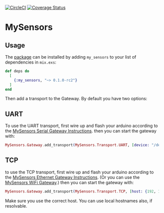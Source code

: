 [![CircleCI](https://circleci.com/gh/ConnorRigby/my_sensors.svg?style=svg)](https://circleci.com/gh/ConnorRigby/my_sensors)
[![Coverage Status](https://coveralls.io/repos/github/ConnorRigby/my_sensors/badge.svg?branch=master)](https://coveralls.io/github/ConnorRigby/my_sensors?branch=master)

# MySensors

## Usage

The [package](https://hex.pm/packages/my_sensors) can be installed by adding `my_sensors` to your list of dependencies in `mix.exs`:

```elixir
def deps do
  [
    {:my_sensors, "~> 0.1.0-rc2"}
  ]
end
```

Then add a transport to the Gateway. By default you have two options:
## UART
To use the UART transport, first wire up and flash your arduino according to the
[MySensors Serial Gateway Instructions](https://www.mysensors.org/build/serial_gateway).
then you can start the gateway with:
```elixir
MySensors.Gateway.add_transport(MySensors.Transport.UART, [device: "/dev/devicePath"])
```

## TCP
to use the TCP transport, first wire up and flash your arduino according to the
[MySensors Ethernet Gateway Instructions](https://www.mysensors.org/build/ethernet_gateway).
(Or you can use the [MySensors WiFi Gateway](https://www.mysensors.org/build/esp8266_gateway).)
then you can start the gateway with:
```elixir
MySensors.Gateway.add_transport(MySensors.Transport.TCP, [host: {192, 168, 1, 40}, port: 5001])
```
Make sure you use the correct host. You can use local hostnames also, if resolvable.
